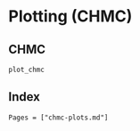 # Plotting (CHMC)

## CHMC

```@docs
plot_chmc
```

## Index

```@index
Pages = ["chmc-plots.md"]
```

